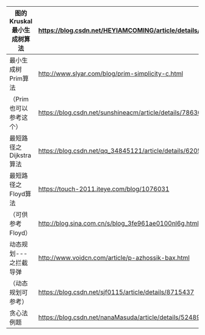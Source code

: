 | 图的Kruskal最小生成树算法 | https://blog.csdn.net/HEYIAMCOMING/article/details/76449284 |     |
| ---------------- | ----------------------------------------------------------- | --- |
| 最小生成树Prim算法      | http://www.slyar.com/blog/prim-simplicity-c.html            |     |
| （Prim也可以参考这个）    | https://blog.csdn.net/sunshineacm/article/details/78630521  |     |
| 最短路径之Dijkstra算法  | https://blog.csdn.net/qq_34845121/article/details/62056089  |     |
| 最短路径之Floyd算法     | https://touch-2011.iteye.com/blog/1076031                   |     |
| （可供参考Floyd）      | http://blog.sina.com.cn/s/blog_3fe961ae0100nl6g.html        |     |
| 动态规划---之拦截导弹     | http://www.voidcn.com/article/p-azhossik-bax.html           |     |
| （动态规划可参考）        | https://blog.csdn.net/sjf0115/article/details/8715437       |     |
| 贪心法例题            | https://blog.csdn.net/nanaMasuda/article/details/52489508   |     |

# 
